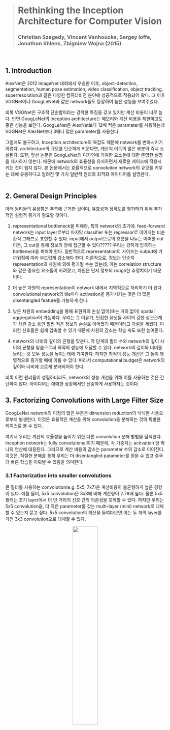 > # Rethinking the Inception Architecture for Computer Vision
> ### Christian Szegedy, Vincent Vanhoucke, Sergey Ioffe, Jonathon Shlens, Zbigniew Wojna (2015)
</br>

## 1. Introduction
AlexNet은 2012 ImageNet 대회에서 우승한 이후, object-detection, segmentation, human pose estimation, video classification, object tracking, superresolution과 같은 다양한 컴퓨터비전 분야에 성공적으로 적용되어 왔다. 그 이후 VGGNet이나 GoogLeNet과 같은 network들도 등장하여 높은 성능을 보여주었다. 

비록 VGGNet은 구조적 단순함이라는 강력한 특징을 갖고 있지만 계산 비용이 너무 높다. 반면 GoogLeNet의 Inception architecture는 메모리와 계산 비용을 제한하고도 좋은 성능을 보인다. GoogLeNet은 AlexNet보다 12배 적은 parameter를 사용하는데 VGGNet은 AlexNet보다 3배나 많은 parameter를 사용한다. 

그럼에도 불구하고, Inception architecture의 복잡도 때문에 network를 변화시키기 어렵다. architecture의 규모를 단순하게 키운다면, 계산적 이득의 많은 부분이 즉시 소실된다. 또한, 앞선 논문은 GoogLeNet의 디자인에 기여한 요소들에 대한 분명한 설명을 제시하지 않는다. 때문에 network의 효율성을 유지하면서 새로운 케이스에 적응시키는 것이 쉽지 않다. 본 논문에서는 효율적으로 convolution network의 규모를 키우는 데에 유용하다고 알려진 몇 가지 일반적 원리와 최적화 아이디어를 설명한다. 
</br>
</br>

## 2. General Design Principles
아래 원리들의 유용함은 추측에 근거한 것이며, 유효성과 정확도를 평가하기 위해 추가적인 실험적 증거가 필요할 것이다. 

1. representational bottleneck을 피해라, 특히 network의 초기에. feed-forward network는 input layer로부터 마지막 classifier 또는 regressor로 이어지는 비순환적 그래프로 표현할 수 있다. input에서 output으로의 흐름을 나누는 어떠한 cut이든, 그 cut을 통해 정보의 양에 접근할 수 있다????? 우리는 강하게 압축하는 bottleneck을 피해야 한다. 일반적으로 representation의 사이즈는 output에 가까워짐에 따라 부드럽게 감소해야 한다. 이론적으로, 정보는 단순히 representation의 차원에 의해 평가될 수는 없는데, 이는 correlation structure와 같은 중요한 요소들이 버려졌고, 차원은 단지 정보의 rough한 추정치이기 때문이다.

2. 더 높은 차원의 representation이 network 내에서 지역적으로 처리하기 더 쉽다. convolutional network의 tile마다 activation을 증가시키는 것은 더 많은 disentangled feature를 가능하게 한다.

3. 낮은 차원의 embedding을 통해 표현력의 손실 없이(또는 거의 없이) spatial aggregation이 가능하다. 우리는 그 이유가, 인접한 유닛들 사이의 강한 상관관계가 차원 감소 동안 훨씬 적은 정보의 손실로 이어졌기 때문이라고 가설을 세웠다. 이러한 신호들은 쉽게 압축할 수 있기 때문에 차원의 감소는 학습 속도 또한 높여준다. 

4. network의 너비와 깊이의 균형을 맞춘다. 각 단계의 필터 수와 network의 깊이 사이의 균형을 맞춤으로써 최적의 성능에 도달할 수 있다. network의 깊이와 너비를 늘리는 것 모두 성능을 높이는데에 기여한다. 하지만 최적의 성능 개선은 그 둘이 병렬적으로 증가할 때에 이룰 수 있다. 따라서 computational budget은 network의 깊이와 너비에 고르게 분배되어야 한다.

비록 이런 원리들이 성립하더라도, network의 성능 개선을 위해 이를 사용하는 것은 간단하지 않다. 아이디어는 애매한 상황에서만 신중하게 사용하자는 것이다.

## 3. Factorizing Convolutions with Large Filter Size
GoogLeNet network의 이점의 많은 부분은 dimension reduction의 넉넉한 사용으로부터 발생한다. 이것은 효율적인 계산을 위해 convolution을 분해하는 것의 특별한 케이스로 볼 수 있다.

여기서 우리는 계산의 효율성을 높이기 위한 다른 convolution 분해 방법을 탐색한다. Inception network는 fully convolutional이기 때문에, 각 가중치는 activation 당 하나의 연산에 대응된다. 그러므로 계산 비용의 감소는 parameter 수의 감소로 이어진다. 이것은, 적절한 분해를 통해 우리는 더 disentangled parameter를 얻을 수 있고 결국 더 빠른 학습을 이뤄낼 수 있음을 의미한다.

### 3.1 Factorization into smaller convolutions
큰 필터를 사용하는 convolution(e.g. 5x5, 7x7)은 계산비용이 불균형하게 높은 경향이 있다. 예를 들어, 5x5 convolution은 3x3에 비해 계산량이 2.78배 높다. 물론 5x5 필터는 초기 layer에서 더 먼 거리의 신호 간의 의존성을 포착할 수 있다. 하지만 우리는 5x5 convolution을, 더 적은 parameter를 갖는 multi-layer (mini) network로 대체할 수 있는지 묻고 싶다. 5x5 convolution의 계산을 들여다보면 이는 두 개의 layer를 가진 3x3 convolution으로 대체할 수 있다. 
<p align="center"><img src="https://user-images.githubusercontent.com/86872735/163204531-c7cc39ab-a0db-417b-b854-90daab45c17c.png" width="40%"></p>


